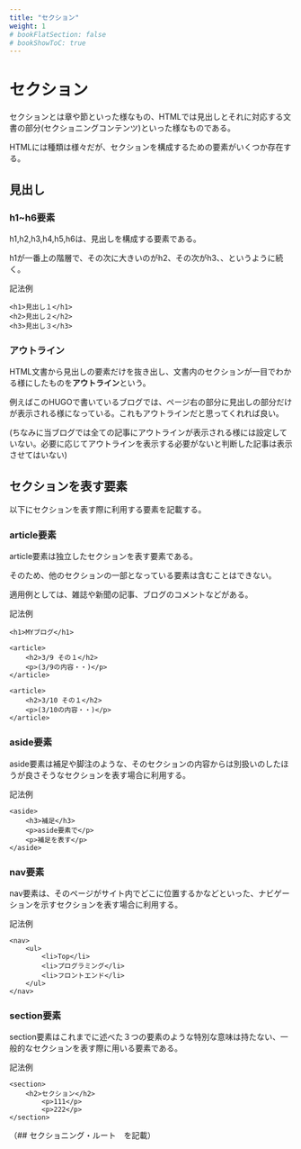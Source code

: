 ```yaml
---
title: "セクション"
weight: 1
# bookFlatSection: false
# bookShowToC: true
---
```


# セクション

セクションとは章や節といった様なもの、HTMLでは見出しとそれに対応する文書の部分(セクショニングコンテンツ)といった様なものである。

HTMLには種類は様々だが、セクションを構成するための要素がいくつか存在する。


## 見出し

### h1~h6要素

h1,h2,h3,h4,h5,h6は、見出しを構成する要素である。

h1が一番上の階層で、その次に大きいのがh2、その次がh3、、というように続く。

記法例

```
<h1>見出し１</h1>
<h2>見出し２</h2>
<h3>見出し３</h3>
```

### アウトライン

HTML文書から見出しの要素だけを抜き出し、文書内のセクションが一目でわかる様にしたものを**アウトライン**という。

例えばこのHUGOで書いているブログでは、ページ右の部分に見出しの部分だけが表示される様になっている。これもアウトラインだと思ってくれれば良い。

(ちなみに当ブログでは全ての記事にアウトラインが表示される様には設定していない。必要に応じてアウトラインを表示する必要がないと判断した記事は表示させてはいない)


## セクションを表す要素

以下にセクションを表す際に利用する要素を記載する。

### article要素

article要素は独立したセクションを表す要素である。

そのため、他のセクションの一部となっている要素は含むことはできない。

適用例としては、雑誌や新聞の記事、ブログのコメントなどがある。

記法例

```
<h1>MYブログ</h1>

<article>
    <h2>3/9 その１</h2>
    <p>(3/9の内容・・)</p>
</article>

<article>
    <h2>3/10 その１</h2>
    <p>(3/10の内容・・)</p>
</article>

```



### aside要素

aside要素は補足や脚注のような、そのセクションの内容からは別扱いのしたほうが良さそうなセクションを表す場合に利用する。

記法例

```
<aside>
    <h3>補足</h3>
    <p>aside要素で</p>
    <p>補足を表す</p>
</aside>
```


### nav要素

nav要素は、そのページがサイト内でどこに位置するかなどといった、ナビゲーションを示すセクションを表す場合に利用する。

記法例

```
<nav>
    <ul>
        <li>Top</li>
        <li>プログラミング</li>
        <li>フロントエンド</li>
    </ul>
</nav>
```

### section要素

section要素はこれまでに述べた３つの要素のような特別な意味は持たない、一般的なセクションを表す際に用いる要素である。

記法例

```
<section>
    <h2>セクション</h2>
        <p>111</p>
        <p>222</p>
</section>
```


（## セクショニング・ルート　を記載）
